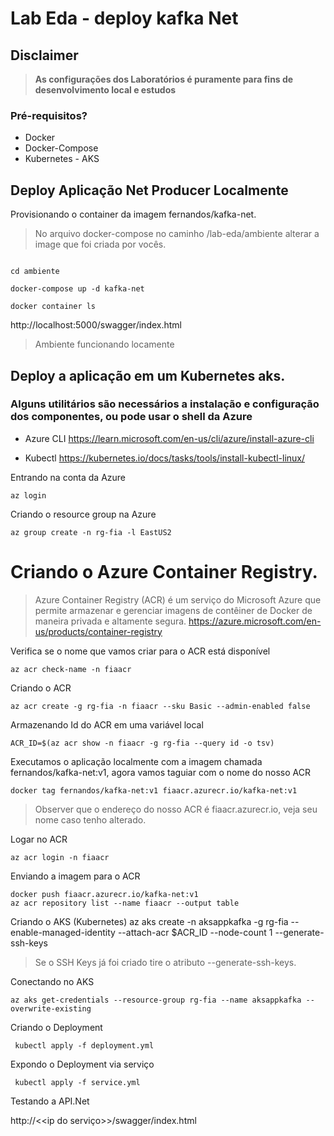 # Lab Eda - deploy kafka Net

## Disclaimer
> **As configurações dos Laboratórios é puramente para fins de desenvolvimento local e estudos**


### Pré-requisitos?
* Docker
* Docker-Compose
* Kubernetes - AKS


## Deploy Aplicação Net Producer Localmente



Provisionando o container da imagem fernandos/kafka-net.

> No arquivo docker-compose no caminho /lab-eda/ambiente alterar a image que foi criada por vocês.

```

cd ambiente

docker-compose up -d kafka-net

docker container ls

```

http://localhost:5000/swagger/index.html


> Ambiente funcionando locamente

## Deploy a aplicação em um Kubernetes aks.


### Alguns utilitários são necessários a instalação e configuração dos componentes, ou pode usar o shell da Azure
* Azure CLI
https://learn.microsoft.com/en-us/cli/azure/install-azure-cli

* Kubectl
https://kubernetes.io/docs/tasks/tools/install-kubectl-linux/


Entrando na conta da Azure

```
az login 
```


Criando o resource group na Azure

```
az group create -n rg-fia -l EastUS2
```


# Criando o Azure Container Registry.

>Azure Container Registry (ACR) é um serviço do Microsoft Azure que permite armazenar e gerenciar imagens de contêiner de Docker de maneira privada e altamente segura.  https://azure.microsoft.com/en-us/products/container-registry


Verifica se o nome que vamos criar para o ACR está disponível

```
az acr check-name -n fiaacr
```

Criando o ACR

```
az acr create -g rg-fia -n fiaacr --sku Basic --admin-enabled false
```

Armazenando Id do ACR em uma variável local

```
ACR_ID=$(az acr show -n fiaacr -g rg-fia --query id -o tsv)
```


Executamos o aplicação localmente com a imagem chamada fernandos/kafka-net:v1, agora vamos taguiar com o nome
do nosso ACR

```
docker tag fernandos/kafka-net:v1 fiaacr.azurecr.io/kafka-net:v1
```

> Observer que o endereço do nosso ACR é fiaacr.azurecr.io, veja seu nome caso tenho alterado.


Logar no ACR

```
az acr login -n fiaacr
```

Enviando a imagem para o ACR


```
docker push fiaacr.azurecr.io/kafka-net:v1
az acr repository list --name fiaacr --output table

```


Criando o AKS (Kubernetes)
az aks create -n aksappkafka -g rg-fia --enable-managed-identity --attach-acr $ACR_ID --node-count 1 --generate-ssh-keys

> Se o SSH Keys já foi criado tire o atributo --generate-ssh-keys.

Conectando no AKS

```
az aks get-credentials --resource-group rg-fia --name aksappkafka --overwrite-existing
```

Criando o Deployment

```
 kubectl apply -f deployment.yml
```

Expondo o Deployment via serviço

```
 kubectl apply -f service.yml
```

Testando a API.Net

http://<<ip do serviço>>/swagger/index.html